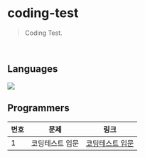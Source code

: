 # coding-test
> Coding Test.

<br>

## Languages
<div style="display: inline-block">
    <img src="https://img.shields.io/badge/Java-3a75b0?style=flat-square&logo=coffeescript&logoColor=white" />
</div>

<br>

## Programmers
| 번호 | 문제 | 링크 |
|---|---|---|
| 1 | 코딩테스트 입문 | [코딩테스트 입문](https://github.com/ho-ong8/coding-test/tree/main/Programmers/%EC%BD%94%EB%94%A9%ED%85%8C%EC%8A%A4%ED%8A%B8%20%EC%9E%85%EB%AC%B8) |
